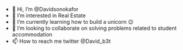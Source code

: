 - 👋 Hi, I’m @Davidsonokafor
- 👀 I’m interested in Real Estate
- 🌱 I’m currently learning how to build a unicorn 😉
- 💞️ I’m looking to collaborate on solving problems related to student accommodation
- 📫 How to reach me twitter @David_b3t

<!---
Davidsonokafor/Davidsonokafor is a ✨ special ✨ repository because its `README.md` (this file) appears on your GitHub profile.
You can click the Preview link to take a look at your changes.
--->
